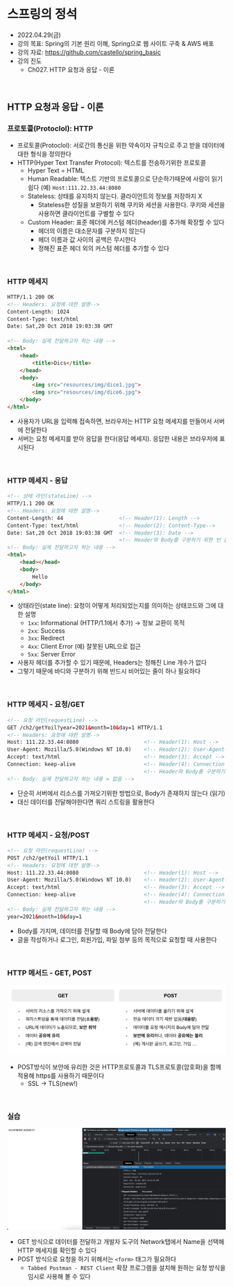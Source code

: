 # 스프링의 정석
- 2022.04.29(금)
- 강의 목표: Spring의 기본 원리 이해, Spring으로 웹 사이트 구축 & AWS 배포
- 강의 자료: https://github.com/castello/spring_basic
- 강의 진도 
	- Ch027. HTTP 요청과 응답 - 이론

<br>

## HTTP 요청과 응답 - 이론
### 프로토콜(Protoclol): HTTP
- 프로토콜(Protoclol): 서로간의 통신을 위한 약속이자 규칙으로 주고 받을 데이터에 대한 형식을 정의한다
- HTTP(Hyper Text Transfer Protocol): 텍스트를 전송하기위한 프로토콜
	- Hyper Text = HTML
	- Human Readable: 텍스트 기반의 프로토콜으로 단순하기때문에 사람이 읽기 쉽다 (예) `Host:111.22.33.44:8080`
	- Stateless: 상태를 유지하지 않는다. 클라이언트의 정보를 저장하지 X
		- Stateless한 성질을 보완하기 위해 쿠키와 세션을 사용한다. 쿠키와 세션을 사용하면 클라이언트를 구별할 수 있다
	- Custom Header: 표준 헤더에 커스텀 헤더(header)를 추가해 확장할 수 있다
		- 헤더의 이름은 대소문자를 구분하지 않는다
		- 헤더 이름과 값 사이의 공백은 무시한다
		- 정해진 표준 헤더 외의 커스텀 헤더를 추가할 수 있다

<br>

### HTTP 메세지
```html
HTTP/1.1 200 OK	
<!-- Headers: 요청에 대한 설명-->
Content-Length: 1024
Content-Type: text/html
Date: Sat,20 Oct 2018 19:03:38 GMT

<!-- Body: 실제 전달하고자 하는 내용 -->
<html>
	<head>
		<title>Dics</title>
	</head>
	<body>
		<img src="resources/img/dice1.jpg">
		<img src="resources/img/dice6.jpg">
	</body>
</html>
```
- 사용자가 URL을 입력해 접속하면, 브라우저는 HTTP 요청 메세지를 만들어서 서버에 전달한다
- 서버는 요청 메세지를 받아 응답을 한다(응답 메세지). 응답한 내용은 브라우저에 표시된다

<br>

### HTTP 메세지 - 응답
```html
<!-- 상태 라인(stateLine) -->
HTTP/1.1 200 OK						
<!-- Headers: 요청에 대한 설명-->
Content-Length: 44					<!-- Header(1): Length -->
Content-Type: text/html				<!-- Header(2): Content-Type-->
Date: Sat,20 Oct 2018 19:03:38 GMT	<!-- Header(3): Date -->
									<!-- Header와 Body를 구분하기 위한 빈 줄-->
<!-- Body: 실제 전달하고자 하는 내용 -->
<html>
	<head></head>
	<body>
		Hello
	</body>
</html>
```
- 상태라인(state line): 요청이 어떻게 처리되었는지를 의미하는 상태코드와 그에 대한 설명
	- `1xx`: Informational (HTTP/1.1에서 추가) → 정보 교환이 목적
	- `2xx`: Success
	- `3xx`: Redirect	
	- `4xx`: Client Error (예) 잘못된 URL으로 접근 
	- `5xx`: Server Error 
- 사용자 헤더를 추가할 수 있기 때문에, Headers는 정해진 Line 개수가 없다
- 그렇기 때문에 바디와 구분하기 위해 반드시 비어있는 줄이 하나 필요하다

<br>

### HTTP 메세지 - 요청/GET
```html
<!-- 요청 라인(requestLine) -->
GET /ch2/getYoil?year=2021&month=10&day=1 HTTP/1.1					
<!-- Headers: 요청에 대한 설명-->
Host: 111.22.33.44:8080						<!-- Header(1): Host -->
User-Agent: Mozilla/5.0(Windows NT 10.0)	<!-- Header(2): User-Agent-->
Accept: text/html							<!-- Header(3): Accept -->
Connection: keep-alive						<!-- Header(4): Connection -->
											<!-- Header와 Body를 구분하기 위한 빈 줄-->
<!-- Body: 실제 전달하고자 하는 내용 = 없음 -->
```
- 단순히 서버에서 리소스를 가져오기위한 방법으로, Body가 존재하지 않는다 (읽기)
- 대신 데이터를 전달해야한다면 쿼리 스트링을 활용한다

<br>

### HTTP 메세지 - 요청/POST
```html
<!-- 요청 라인(requestLine) -->
POST /ch2/getYoil HTTP/1.1					
<!-- Headers: 요청에 대한 설명-->
Host: 111.22.33.44:8080						<!-- Header(1): Host -->
User-Agent: Mozilla/5.0(Windows NT 10.0)	<!-- Header(2): User-Agent-->
Accept: text/html							<!-- Header(3): Accept -->
Connection: keep-alive						<!-- Header(4): Connection -->
											<!-- Header와 Body를 구분하기 위한 빈 줄-->
<!-- Body: 실제 전달하고자 하는 내용 -->
year=2021&month=10&day=1
```
- Body를 가지며, 데이터를 전달할 때 Body에 담아 전달한다
- 글을 작성하거나 로그인, 회원가입, 파일 첨부 등의 목적으로 요청할 때 사용한다 

<br>

### HTTP 메서드 - GET, POST

<img src="../img/ch027_1.png" alt="ch027_1.png">

- POST방식이 보안에 유리한 것은 HTTP프로토콜과 TLS프로토콜(암호화)을 함께 적용해 https를 사용하기 때문이다
	- SSL → TLS(new!)

<br>

### 실습

<img src="../img/ch027_2.png" alt="ch027_2.png">

- GET 방식으로 데이터를 전달하고 개발자 도구의 Network탭에서 Name을 선택해 HTTP 메세지를 확인할 수 있다
- POST 방식으로 요청을 하기 위해서는 `<form>` 태그가 필요하다
	- `Tabbed Postman - REST Client` 확장 프로그램을 설치해 원하는 요청 방식을 임시로 사용해 볼 수 있다